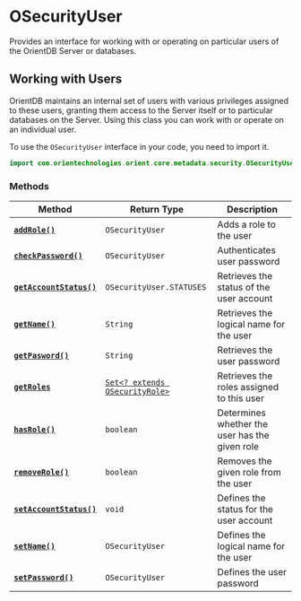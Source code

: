 
# OSecurityUser

Provides an interface for working with or operating on particular users of the OrientDB Server or databases.

## Working with Users

OrientDB maintains an internal set of users with various privileges assigned to these users, granting them access to the Server itself or to particular databases on the Server.  Using this class you can work with or operate on an individual user.

To use the `OSecurityUser` interface in your code, you need to import it.

```java
import com.orientechnologies.orient.core.metadata.security.OSecurityUser;
```

### Methods

| Method | Return Type | Description |
|---|---|---|
| [**`addRole()`**](OSecurityUser/addRole.md) | `OSecurityUser` | Adds a role to the user |
| [**`checkPassword()`**](OSecurityUser/checkPassword.md) | `OSecurityUser` | Authenticates user password |
| [**`getAccountStatus()`**](OSecurityUser/getAccountStatus.md) | `OSecurityUser.STATUSES` | Retrieves the status of the user account | 
| [**`getName()`**](OSecurityUser/getName.md) | `String` | Retrieves the logical name for the user |
| [**`getPasword()`**](OSecurityUser/getPassword.md) | `String` | Retrieves the user password |
| [**`getRoles`**](OSecurityUser/getRoles.md) | [`Set<? extends OSecurityRole>`](OSecurityRole.md) | Retrieves the roles assigned to this user |
| [**`hasRole()`**](OSecurityUser/hasRole.md) | `boolean` | Determines whether the user has the given role |
| [**`removeRole()`**](OSecurityUser/removeRole.md) | `boolean` | Removes the given role from the user |
| [**`setAccountStatus()`**](OSecurityUser/setAccountStatus.md) | `void` | Defines the status for the user account |
| [**`setName()`**](OSecurityUser/setName.md) | `OSecurityUser` | Defines the logical name for the user |
| [**`setPassword()`**](OSecurityUser/setPassword.md) | `OSecurityUser` | Defines the user password |



